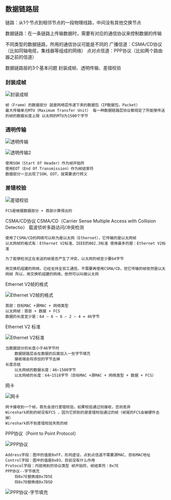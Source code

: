 ## 数据链路层

链路：从1个节点到相邻节点的一段物理线路，中间没有其他交换节点

数据链路：在一条链路上传输数据时，需要有对应的通信协议来控制数据的传输

不同类型的数据链路，所用的通信协议可能是不同的
    广播信道：CSMA/CD协议（比如同轴电缆，集线器等组成的网络）
    点对点信道：PPP协议（比如两个路由器之前的信道）

数据链路层的3个基本问题
    封装成帧、透明传输、差错校验

### 封装成帧

![封装成帧](http://xingyajie.oss-cn-hangzhou.aliyuncs.com/uPic/%E5%B0%81%E8%A3%85%E6%88%90%E5%B8%A7.png)

    帧（Frame）的数据部分 就是网络层传递下来的数据包（IP数据包，Packet）
    最大传输单元MTU（Maximum Transfer Unit） 每一种数据链路层协议都规定了所能够传送的帧的数据长度上限 以太网的MTU为1500个字节

### 透明传输

![透明传输](http://xingyajie.oss-cn-hangzhou.aliyuncs.com/uPic/%E9%80%8F%E6%98%8E%E4%BC%A0%E8%BE%93.jpg)

![透明传输2](http://xingyajie.oss-cn-hangzhou.aliyuncs.com/uPic/%E9%80%8F%E6%98%8E%E4%BC%A0%E8%BE%932.jpg)

    使用SOH（Start Of Header）作为帧开始符
    使用EOT（End Of Transmission）作为帧结束符
    数据部分一旦出现了SOH、EOT，就需要进行转义

### 差错校验

![差错校验](http://xingyajie.oss-cn-hangzhou.aliyuncs.com/uPic/%E5%B7%AE%E9%94%99%E6%A0%A1%E9%AA%8C.jpg)

    FCS是根据数据部分 + 首部计算得出的


CSMA/CD协议
    CSMA/CD（Carrier Sense Multiple Access with Collision Detectio）
    载波侦听多路访问/冲突检测

    使用了CSMA/CD的网络可以称为是以太网（Ethernet），它传输的是以太网帧 
    以太网帧的格式有：Ethernet V2标准、IEEE的802.3标准 使用最多的是：Ethernet V2标准
    
    为了能够检测正在发送的帧是否产生了冲突，以太网的帧至少要64字节
    
    用交换机组建的网络，已经支持全双工通信，不需要再使用CSMA/CD，但它传输的帧依然是以太网帧 所以，用交换机组建的网络，依然可以叫做以太网

Ethernet V2帧的格式

![Ethernet V2帧的格式](http://xingyajie.oss-cn-hangzhou.aliyuncs.com/uPic/Ethernet%20V2%E5%B8%A7%E7%9A%84%E6%A0%BC%E5%BC%8F.jpg)

    首部：目标MAC +源MAC + 网络类型 
    以太网帧：首部 + 数据 + FCS
    数据的长度至少是：64 – 6 – 6 – 2 – 4 = 46字节

Ethernet V2 标准

![Ethernet V2标准](http://xingyajie.oss-cn-hangzhou.aliyuncs.com/uPic/Ethernet%20V2%E6%A0%87%E5%87%86.jpg)

    当数据部分的长度小于46字节时 
        数据链路层会在数据的后面加入一些字节填充 
        接收端会将添加的字节去掉
    长度总结 
        以太网帧的数据长度：46~1500字节 
        以太网帧的长度：64~1518字节（目标MAC +源MAC + 网络类型 + 数据 + FCS）

网卡

![网卡](http://xingyajie.oss-cn-hangzhou.aliyuncs.com/uPic/%E7%BD%91%E5%8D%A1.jpg)

    网卡接收到一个帧，首先会进行差错校验，如果校验通过则接收，否则丢弃 
    Wireshark抓到的帧没有FCS ，因为它抓到的是差错校验通过的帧（帧尾的FCS会被硬件去掉）
    Wireshark抓不到差错校验失败的帧

PPP协议（Point to Point Protocol）

![PPP协议](http://xingyajie.oss-cn-hangzhou.aliyuncs.com/uPic/PPP%E5%8D%8F%E8%AE%AE.jpg)

    Address字段：图中的值是0xFF，形同虚设，点到点信道不需要源MAC、目标MAC地址 
    Control字段：图中的值是0x03，目前没有什么作用 
    Protocol字段：内部用到的协议类型 帧开始符、帧结束符：0x7E
    PPP协议--字节填充
        将0x7E替换成0x7D5E 
        将0x7D替换成0x7D5D

![PPP协议-字节填充](http://xingyajie.oss-cn-hangzhou.aliyuncs.com/uPic/PPP%E5%8D%8F%E8%AE%AE-%E5%AD%97%E8%8A%82%E5%A1%AB%E5%85%85.jpg)